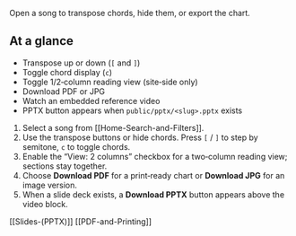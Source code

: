 Open a song to transpose chords, hide them, or export the chart.

## At a glance
- Transpose up or down (`[` and `]`)
- Toggle chord display (`c`)
- Toggle 1/2‑column reading view (site‑side only)
- Download PDF or JPG
- Watch an embedded reference video
- PPTX button appears when `public/pptx/<slug>.pptx` exists

1. Select a song from [[Home-Search-and-Filters]].
2. Use the transpose buttons or hide chords. Press `[` / `]` to step by semitone, `c` to toggle chords.
3. Enable the “View: 2 columns” checkbox for a two‑column reading view; sections stay together.
4. Choose **Download PDF** for a print‑ready chart or **Download JPG** for an image version.
5. When a slide deck exists, a **Download PPTX** button appears above the video block.

[[Slides-(PPTX)]] [[PDF-and-Printing]]
